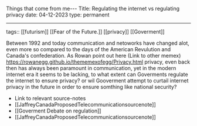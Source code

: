 Things that come from me---
Title: Regulating the internet vs regulating privacy
date: 04-12-2023
type: permanent

---

tags::  [[futurism]] [[Fear of the Future.]] [[privacy]] [[Goverment]] 

Between 1992 and today communication and netoworks have changed alot, even more so compared to the days of the American Revulution and Canada's confederation. As Rowan point out here (Link to other memex) https://rowanegg.github.io/thememexofegg/Privacy.html privacy, even back then has always been paramount in communication, yet in the modern internet era it seems to be lacking,  to what extent can Goverments regulate the internet to ensure privacy? or wil Gooverment attempt to curtail internet privacy in the future in order to ensure somthing like national security?

- Link to relevant source-notes
- [[JaffreyCanadaProposedTelecommunicationsourcenote]]
- [[Goverment Debate on regulation]] 
- [[JaffreyCanadaProposedTelecommunicationsourcenote]]